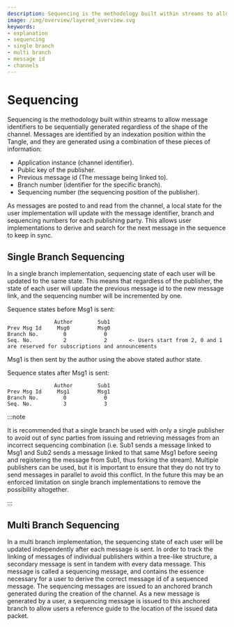 ```yaml
---
description: Sequencing is the methodology built within streams to allow message identifiers to be sequentially generated regardless of the shape of the channel
image: /img/overview/layered_overview.svg
keywords:
- explanation
- sequencing
- single branch
- multi branch
- message id
- channels
---
```


# Sequencing

Sequencing is the methodology built within streams to allow message identifiers to be sequentially generated regardless
of the shape of the channel. Messages are identified by an indexation position within the Tangle, and they are
generated using a combination of these pieces of information:
- Application instance (channel identifier).
- Public key of the publisher.
- Previous message id (The message being linked to).
- Branch number (identifier for the specific branch).
- Sequencing number (the sequencing position of the publisher).

As messages are posted to and read from the channel, a local state for the user implementation will update with the message
identifier, branch and sequencing numbers for each publishing party. This allows user implementations to derive and
search for the next message in the sequence to keep in sync.

## Single Branch Sequencing

In a single branch implementation, sequencing state of each user will be updated to the same state. This means that
regardless of the publisher, the state of each user will update the previous message id to the new message link, and the
sequencing number will be incremented by one.

Sequence states before Msg1 is sent:
```
               Author        Sub1
Prev Msg Id     Msg0         Msg0 
Branch No.        0            0
Seq. No.          2            2       <- Users start from 2, 0 and 1 are reserved for subscriptions and announcements
```

Msg1 is then sent by the author using the above stated author state.

Sequence states after Msg1 is sent:
```
               Author        Sub1
Prev Msg Id     Msg1         Msg1 
Branch No.        0            0
Seq. No.          3            3     
```

:::note

It is recommended that a single branch be used with only a single publisher to avoid out of sync parties from
issuing and retrieving messages from an incorrect sequencing combination (i.e. Sub1 sends a message linked to Msg1 and Sub2
sends a message linked to that same Msg1 before seeing and registering the message from Sub1, thus forking the stream).
Multiple publishers can be used, but it is important to ensure that they do not try to send messages in parallel to
avoid this conflict. In the future this may be an enforced limitation on single branch implementations to remove the
possibility altogether.

:::

## Multi Branch Sequencing

In a multi branch implementation, the sequencing state of each user will be updated independently after each message is sent.
In order to track the linking of messages of individual publishers within a tree-like structure, a secondary message is
sent in tandem with every data message. This message is called a sequencing message, and contains the essence necessary
for a user to derive the correct message id of a sequenced message. The sequencing messages are issued to an anchored
branch generated during the creation of the channel. As a new message is generated by a user, a sequencing message is
issued to this anchored branch to allow users a reference guide to the location of the issued data packet. 
